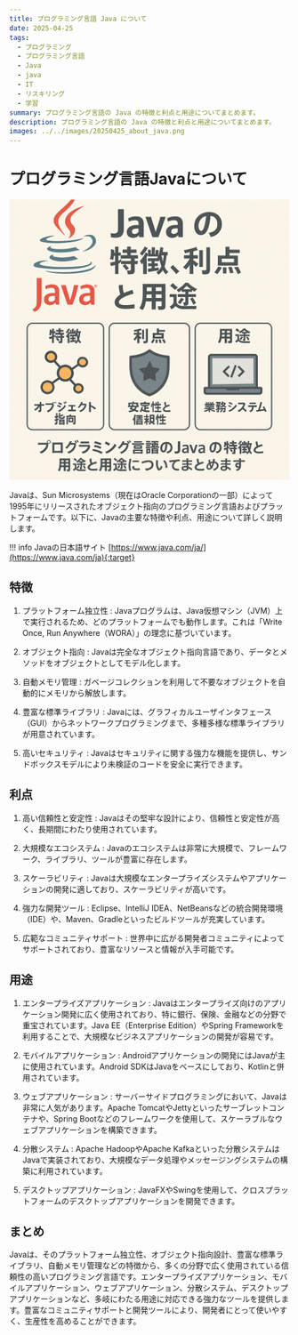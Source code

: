 ```yaml
---
title: プログラミング言語 Java について
date: 2025-04-25
tags:
  - プログラミング
  - プログラミング言語
  - Java
  - java
  - IT
  - リスキリング
  - 学習
summary: プログラミング言語の Java の特徴と利点と用途についてまとめます。
description: プログラミング言語の Java の特徴と利点と用途についてまとめます。
images: ../../images/20250425_about_java.png
---
```


# プログラミング言語Javaについて

![プログラミング言語Javaについて](../../images/20250425_about_java.png)

Javaは、Sun Microsystems（現在はOracle Corporationの一部）によって1995年にリリースされたオブジェクト指向のプログラミング言語およびプラットフォームです。以下に、Javaの主要な特徴や利点、用途について詳しく説明します。

!!! info
    Javaの日本語サイト [https://www.java.com/ja/](https://www.java.com/ja){:target}

## 特徴
1. プラットフォーム独立性
: Javaプログラムは、Java仮想マシン（JVM）上で実行されるため、どのプラットフォームでも動作します。これは「Write Once, Run Anywhere（WORA）」の理念に基づいています。

2. オブジェクト指向
: Javaは完全なオブジェクト指向言語であり、データとメソッドをオブジェクトとしてモデル化します。

3. 自動メモリ管理
: ガベージコレクションを利用して不要なオブジェクトを自動的にメモリから解放します。

4. 豊富な標準ライブラリ
: Javaには、グラフィカルユーザインタフェース（GUI）からネットワークプログラミングまで、多種多様な標準ライブラリが用意されています。

5. 高いセキュリティ
: Javaはセキュリティに関する強力な機能を提供し、サンドボックスモデルにより未検証のコードを安全に実行できます。

## 利点

1. 高い信頼性と安定性
: Javaはその堅牢な設計により、信頼性と安定性が高く、長期間にわたり使用されています。

1. 大規模なエコシステム
: Javaのエコシステムは非常に大規模で、フレームワーク、ライブラリ、ツールが豊富に存在します。

1. スケーラビリティ
: Javaは大規模なエンタープライズシステムやアプリケーションの開発に適しており、スケーラビリティが高いです。

1. 強力な開発ツール
: Eclipse、IntelliJ IDEA、NetBeansなどの統合開発環境（IDE）や、Maven、Gradleといったビルドツールが充実しています。

1. 広範なコミュニティサポート
: 世界中に広がる開発者コミュニティによってサポートされており、豊富なリソースと情報が入手可能です。

## 用途

1. エンタープライズアプリケーション
: Javaはエンタープライズ向けのアプリケーション開発に広く使用されており、特に銀行、保険、金融などの分野で重宝されています。Java EE（Enterprise Edition）やSpring Frameworkを利用することで、大規模なビジネスアプリケーションの開発が容易です。

1. モバイルアプリケーション
: Androidアプリケーションの開発にはJavaが主に使用されています。Android SDKはJavaをベースにしており、Kotlinと併用されています。

1. ウェブアプリケーション
: サーバーサイドプログラミングにおいて、Javaは非常に人気があります。Apache TomcatやJettyといったサーブレットコンテナや、Spring Bootなどのフレームワークを使用して、スケーラブルなウェブアプリケーションを構築できます。

1. 分散システム
: Apache HadoopやApache Kafkaといった分散システムはJavaで実装されており、大規模なデータ処理やメッセージングシステムの構築に利用されています。

1. デスクトップアプリケーション
: JavaFXやSwingを使用して、クロスプラットフォームのデスクトップアプリケーションを開発できます。

## まとめ

Javaは、そのプラットフォーム独立性、オブジェクト指向設計、豊富な標準ライブラリ、自動メモリ管理などの特徴から、多くの分野で広く使用されている信頼性の高いプログラミング言語です。エンタープライズアプリケーション、モバイルアプリケーション、ウェブアプリケーション、分散システム、デスクトップアプリケーションなど、多岐にわたる用途に対応できる強力なツールを提供します。豊富なコミュニティサポートと開発ツールにより、開発者にとって使いやすく、生産性を高めることができます。
